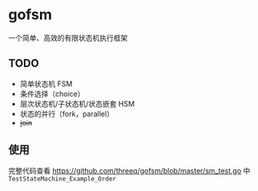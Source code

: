 # gofsm

一个简单、高效的有限状态机执行框架

## TODO

* 简单状态机 FSM
* 条件选择（choice）
* 层次状态机/子状态机/状态嵌套 HSM
* 状态的并行（fork，parallel）
* ~~join~~

## 使用


完整代码查看 https://github.com/threeq/gofsm/blob/master/sm_test.go 中 `TestStateMachine_Example_Order`